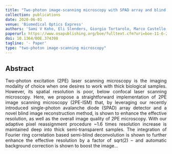 ```yaml
---
title: "Two-photon image-scanning microscopy with SPAD array and blind image reconstruction"
collection: publications
date: 2020-06-01
venue: 'Biomedical Optics Express'
authors: 'Sami V Koho, Eli Slenders, Giorgio Tortarolo, Marco Castello, Mauro Buttafava, Federica Villa, Elena Tcarenkova, Marcel Ameloot, Paolo Bianchini, Colin JR Sheppard, Alberto Diaspro, Alberto Tosi, Giuseppe Vicidomini'
paperurl: https://www.osapublishing.org/boe/fulltext.cfm?uri=boe-11-6-2905&id=431589
doi: 10.1364/BOE.374398
tagline: '- Paper'
type: "two-photon image-scanning microscopy"
---
```


<h2> Abstract </h2>
<p align= "justify">
Two-photon excitation (2PE) laser scanning microscopy is the imaging modality of choice when one desires to work with thick biological samples. However, its spatial resolution is poor, below confocal laser scanning microscopy. Here, we propose a straightforward implementation of 2PE image scanning microscopy (2PE-ISM) that, by leveraging our recently introduced single-photon avalanche diode (SPAD) array detector and a novel blind image reconstruction method, is shown to enhance the effective resolution, as well as the overall image quality of 2PE microscopy. With our adaptive pixel reassignment procedure ~1.6 times resolution increase is maintained deep into thick semi-transparent samples. The integration of Fourier ring correlation based semi-blind deconvolution is shown to further enhance the effective resolution by a factor of sqrt(2) – and automatic background correction is shown to boost the image...
  
  
  
  
